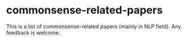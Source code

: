 # commonsense-related-papers
This is a list of commonsense-related papers (mainly in NLP field). Any feedback is welcome.

